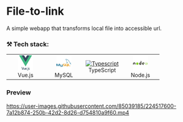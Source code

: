 # File-to-link
A simple webapp that transforms local file into accessible url.

### ⚒️ Tech stack:

 <table>
	 <tbody>
  <tr>
   <td align="Center" width="25%"> 
  <a href="https://vuejs.org/" target="_blank" rel="noreferrer"> <img src="https://raw.githubusercontent.com/devicons/devicon/master/icons/vuejs/vuejs-original-wordmark.svg" alt="vuejs" width="40" height="40"/> </a>
    <br>Vue.js
    </td>   
   
   <td align="Center" width="25%">
        <a href="https://www.mysql.com/" target="_blank" rel="noreferrer"> <img src="https://raw.githubusercontent.com/devicons/devicon/master/icons/mysql/mysql-original-wordmark.svg" alt="mysql" width="40" height="40"/> </a>
	<br>MySQL
    </td> 
    
  <td align="Center" width="25%">
	  <a href="https://www.typescriptlang.org/" target="_blank" rel="noreferrer"><img src="https://img.icons8.com/color/144/000000/typescript.png" width="36" height="36" alt="Typescript" /></a>
	<br>TypeScript
    </td> 
    <td align="Center" width="25%">
	 <a href="https://nodejs.org" target="_blank" rel="noreferrer"> <img src="https://raw.githubusercontent.com/devicons/devicon/master/icons/nodejs/nodejs-original-wordmark.svg" alt="nodejs" width="40" height="40"/> </a>
	<br> Node.js
    </td> 
	  </tr>
</tbody>
  </table>
  
  
  ### Preview
  https://user-images.githubusercontent.com/85039185/224517600-7a12b874-250b-42d2-8d26-d754810a9f60.mp4
